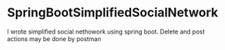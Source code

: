 # SpringBootSimplifiedSocialNetwork
I wrote simplified social nethowork using spring boot. Delete and post actions may be done by postman
